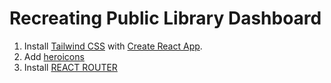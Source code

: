 # Recreating Public Library Dashboard

1. Install [Tailwind CSS](https://tailwindcss.com/) with [Create React App](https://create-react-app.dev/).
2. Add [heroicons](https://heroicons.com/)
3. Install [REACT ROUTER](https://reactrouter.com/)